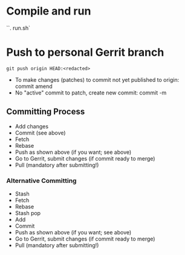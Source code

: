 # Compile and run
``. run.sh`

# Push to personal Gerrit branch
`git push origin HEAD:<redacted>`
- To make changes (patches) to commit not yet published to origin: commit amend
- No "active" commit to patch, create new commit: commit -m 

## Committing Process
- Add changes
- Commit (see above)
- Fetch
- Rebase
- Push as shown above (if you want; see above)
- Go to Gerrit, submit changes (if commit ready to merge)
- Pull (mandatory after submitting!)

### Alternative Committing 
- Stash
- Fetch
- Rebase
- Stash pop
- Add
- Commit
- Push as shown above (if you want; see above)
- Go to Gerrit, submit changes (if commit ready to merge)
- Pull (mandatory after submitting!)
